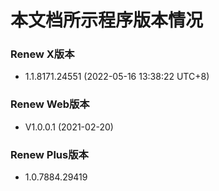 # 本文档所示程序版本情况

### Renew X版本
- 1.1.8171.24551 (2022-05-16 13:38:22 UTC+8)

### Renew Web版本
- V1.0.0.1 (2021-02-20)

### Renew Plus版本
- 1.0.7884.29419
